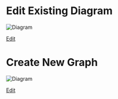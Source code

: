 # Edit Existing Diagram

![Diagram](First.png)

<a href="http://jgraph.github.io/drawio-github/edit-diagram.html?org=ibalabala&repo=test&path=First.png" target="_blank">Edit</a>

# Create New Graph

![Diagram](images/Second.png)

<a href="http://jgraph.github.io/drawio-github/edit-diagram.html?org=ibalabala&repo=test&path=images/Second.png" target="_blank">Edit</a>
